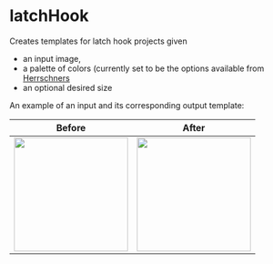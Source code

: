 # latchHook

Creates templates for latch hook projects given 
  * an input image, 
  * a palette of colors (currently set to be the options available from [Herrschners](https://www.herrschners.com/product/herrschners%26%23174-+pre-cut+latch+hook+rug+yarn.do) 
  * an optional desired size
  
An example of an input and its corresponding output template:

Before | After
--- | ---
<img src="https://yt3.ggpht.com/-kdzsktQIjDk/AAAAAAAAAAI/AAAAAAAAAAA/No6GbQL0YPM/s900-c-k-no-mo-rj-c0xffffff/photo.jpg" width=200>|<img src="http://i.imgur.com/9OQlpXA.png" width=200>

